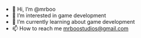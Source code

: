 - 👋 Hi, I’m @mrboo
- 👀 I’m interested in game development
- 🌱 I’m currently learning about game development
- 📫 How to reach me mrboostudios@gmail.com

<!---
mrboostudios/mrboostudios is a ✨ special ✨ repository because its `README.md` (this file) appears on your GitHub profile.
You can click the Preview link to take a look at your changes.
--->
